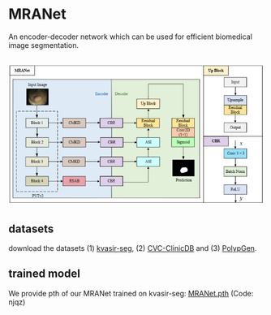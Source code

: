 # MRANet

An encoder-decoder network which can be used for efficient biomedical image segmentation.

## ![](./fig-2.PNG)

## datasets

download the datasets (1) [kvasir-seg](https://pan.baidu.com/s/1gz9vq84TUTveCXxoLNmzfg?pwd=u63y), (2) [CVC-ClinicDB](https://pan.baidu.com/s/1y_r5J79_X9E7wdVj5pOwYw?pwd=mmu3) and (3) [PolypGen](https://pan.baidu.com/s/1g7I-1BKFgekLPAnMSPDxew?pwd=wofx).

## trained model

We provide pth of our MRANet trained on kvasir-seg: [MRANet.pth](https://pan.baidu.com/s/10mg7MFqvEIaqyb4r5uW5wg?pwd=njqz) (Code: njqz)
